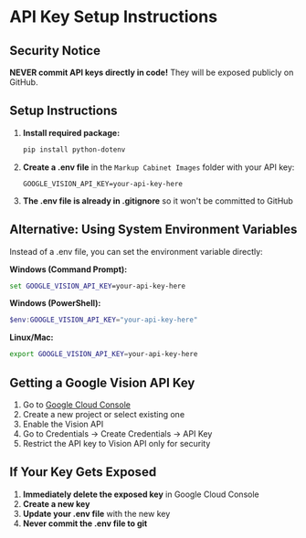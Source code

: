 # API Key Setup Instructions

## Security Notice
**NEVER commit API keys directly in code!** They will be exposed publicly on GitHub.

## Setup Instructions

1. **Install required package:**
   ```bash
   pip install python-dotenv
   ```

2. **Create a .env file** in the `Markup Cabinet Images` folder with your API key:
   ```
   GOOGLE_VISION_API_KEY=your-api-key-here
   ```

3. **The .env file is already in .gitignore** so it won't be committed to GitHub

## Alternative: Using System Environment Variables

Instead of a .env file, you can set the environment variable directly:

**Windows (Command Prompt):**
```cmd
set GOOGLE_VISION_API_KEY=your-api-key-here
```

**Windows (PowerShell):**
```powershell
$env:GOOGLE_VISION_API_KEY="your-api-key-here"
```

**Linux/Mac:**
```bash
export GOOGLE_VISION_API_KEY=your-api-key-here
```

## Getting a Google Vision API Key

1. Go to [Google Cloud Console](https://console.cloud.google.com/)
2. Create a new project or select existing one
3. Enable the Vision API
4. Go to Credentials → Create Credentials → API Key
5. Restrict the API key to Vision API only for security

## If Your Key Gets Exposed

1. **Immediately delete the exposed key** in Google Cloud Console
2. **Create a new key**
3. **Update your .env file** with the new key
4. **Never commit the .env file to git**
